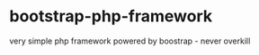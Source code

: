 bootstrap-php-framework
=======================

very simple php framework powered by boostrap - never overkill
